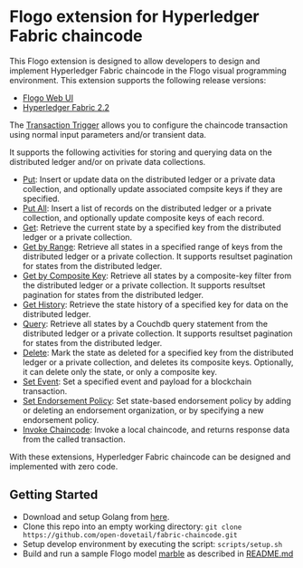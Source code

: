 # Flogo extension for Hyperledger Fabric chaincode

This Flogo extension is designed to allow developers to design and implement Hyperledger Fabric chaincode in the Flogo visual programming environment. This extension supports the following release versions:

- [Flogo Web UI](http://www.flogo.io/)
- [Hyperledger Fabric 2.2](https://www.hyperledger.org/projects/fabric)

The [Transaction Trigger](trigger/transaction) allows you to configure the chaincode transaction using normal input parameters and/or transient data.

It supports the following activities for storing and querying data on the distributed ledger and/or on private data collections.

- [Put](activity/put): Insert or update data on the distributed ledger or a private data collection, and optionally update associated compsite keys if they are specified.
- [Put All](activity/putall): Insert a list of records on the distributed ledger or a private collection, and optionally update composite keys of each record.
- [Get](activity/get): Retrieve the current state by a specified key from the distributed ledger or a private collection.
- [Get by Range](activity/getrange): Retrieve all states in a specified range of keys from the distributed ledger or a private collection. It supports resultset pagination for states from the distributed ledger.
- [Get by Composite Key](activity/getbycompositekey): Retrieve all states by a composite-key filter from the distributed ledger or a private collection. It supports resultset pagination for states from the distributed ledger.
- [Get History](activity/gethistory): Retrieve the state history of a specified key for data on the distributed ledger.
- [Query](activity/query): Retrieve all states by a Couchdb query statement from the distributed ledger or a private collection. It supports resultset pagination for states from the distributed ledger.
- [Delete](activity/delete): Mark the state as deleted for a specified key from the distributed ledger or a private collection, and deletes its composite keys. Optionally, it can delete only the state, or only a composite key.
- [Set Event](activity/setevent): Set a specified event and payload for a blockchain transaction.
- [Set Endorsement Policy](activity/endorsement): Set state-based endorsement policy by adding or deleting an endorsement organization, or by specifying a new endorsement policy.
- [Invoke Chaincode](activity/invokechaincode): Invoke a local chaincode, and returns response data from the called transaction.

With these extensions, Hyperledger Fabric chaincode can be designed and implemented with zero code.

## Getting Started

- Download and setup Golang from [here](https://golang.org/dl/).
- Clone this repo into an empty working directory: `git clone https://github.com/open-dovetail/fabric-chaincode.git`
- Setup develop environment by executing the script: `scripts/setup.sh`
- Build and run a sample Flogo model [marble](./samples/marble) as described in [README.md](./samples/marble/README.md)
